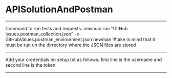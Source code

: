 # APISolutionAndPostman
*************************************************************************************
Command to run tests and requests:
newman run "GitHub Issues.postman_collection.json" -e GitHubValues.postman_environment.json newman 
!!!take in mind that it must be run un the dirrectory where the JSON files are stored
*******************************************************************************************
Add your credentials on setup.txt as follows:
first line is the username 
 and second line is the token 
**************************************************************************************
